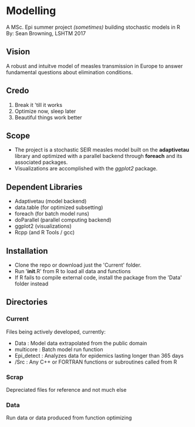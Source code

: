 # Modelling

A MSc. Epi summer project _(sometimes)_ building stochastic models in R  
By: Sean Browning, LSHTM 2017

## Vision

A robust and intuitve model of measles transmission in Europe to answer fundamental questions about elimination conditions.

## Credo

1. Break it 'till it works
2. Optimize now, sleep later
3. Beautiful things work better

## Scope

- The project is a stochastic SEIR measles model built on the **adaptivetau** library and optimized with a parallel backend through **foreach** and its associated packages.
- Visualizations are accomplished with the _ggplot2_ package.

## Dependent Libraries

- Adaptivetau (model backend)
- data.table (for optimized subsetting)
- foreach (for batch model runs)
- doParallel (parallel computing backend)
- ggplot2 (visualizations)
- Rcpp (and R Tools / gcc)

## Installation

- Clone the repo or download just the 'Current' folder.
- Run '**init**.R' from R to load all data and functions
- If R fails to compile external code, install the package from the 'Data' folder instead

## Directories

### Current

Files being actively developed, currently:

- Data : Model data extrapolated from the public domain
- multicore : Batch model run function
- Epi_detect : Analyzes data for epidemics lasting longer than 365 days
- /Src : Any C++ or FORTRAN functions or subroutines called from R

### Scrap

Depreciated files for reference and not much else

### Data

Run data or data produced from function optimizing
